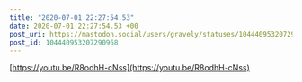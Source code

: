 ```yaml
---
title: "2020-07-01 22:27:54.53"
date: 2020-07-01 22:27:54.53 +00
post_uri: https://mastodon.social/users/gravely/statuses/104440953207290968
post_id: 104440953207290968
---
```

[https://youtu.be/R8odhH-cNss](https://youtu.be/R8odhH-cNss)


